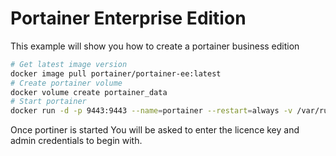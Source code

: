 # Portainer Enterprise Edition
This example will show you how to create a portainer business edition
```sh
# Get latest image version
docker image pull portainer/portainer-ee:latest
# Create portainer volume
docker volume create portainer_data
# Start portainer
docker run -d -p 9443:9443 --name=portainer --restart=always -v /var/run/docker.sock:/var/run/docker.sock -v portainer_data:/data portainer/portainer-ee:latest
```
Once portiner is started You will be asked to enter the licence key and admin credentials to begin with.